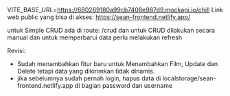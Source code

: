 VITE_BASE_URL=https://680269180a99cb7408e987d9.mockapi.io/chill
Link web public yang bisa di akses: https://sean-frontend.netlify.app/

untuk Simple CRUD ada di route: /crud
dan untuk CRUD dilakukan secara manual dan untuk memperbarui data perlu melakukan refresh

Revisi: 
- Sudah menambahkan fitur baru untuk Menambahkan Film, Update dan Delete tetapi data yang dikirimkan tidak dinamis.
- jika sebelumnya sudah pernah login, hapus data di localstorage/sean-frontend.netlify.app di bagian password dan username

